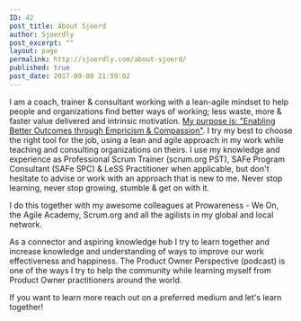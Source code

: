 ```yaml
---
ID: 42
post_title: About Sjoerd
author: Sjoerdly
post_excerpt: ""
layout: page
permalink: http://sjoerdly.com/about-sjoerd/
published: true
post_date: 2017-09-08 21:59:02
---
```

I am a coach, trainer &amp; consultant working with a lean-agile mindset to help people and organizations find better ways of working; less waste, more &amp; faster value delivered and intrinsic motivation. <a href="http://sjoerdly.com/purpose/">My purpose is: "Enabling Better Outcomes through Empricism &amp; Compassion"</a>. I try my best to choose the right tool for the job, using a lean and agile approach in my work while teaching and consulting organizations on theirs. I use my knowledge and experience as Professional Scrum Trainer (scrum.org PST), SAFe Program Consultant (SAFe SPC) &amp; LeSS Practitioner when applicable, but don't hesitate to advise or work with an approach that is new to me. Never stop learning, never stop growing, stumble &amp; get on with it.

I do this together with my awesome colleagues at Prowareness - We On, the Agile Academy, Scrum.org and all the agilists in my global and local network.

As a connector and aspiring knowledge hub I try to learn together and increase knowledge and understanding of ways to improve our work effectiveness and happiness. The Product Owner Perspective (podcast) is one of the ways I try to help the community while learning myself from Product Owner practitioners around the world.

If you want to learn more reach out on a preferred medium and let's learn together!